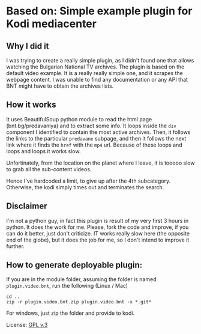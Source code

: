 # Based on: Simple example plugin for Kodi mediacenter

## Why I did it
I was trying to create a really simple plugin, as I didn't found one that allows watching the Bulgarian National TV archives.
The plugin is based on the default video example. It is a really really simple one, and it scrapes the webpage content. 
I was unable to find any documentation or any API that BNT might have to obtain the archives lists.

## How it works
It uses BeautifulSoup python module to read the html page (bnt.bg/predavaniya) and to extract some info.
It loops inside the `div` component I identified to contain the most active archives.
Then, it follows the links to the particular `predavane` subpage, and then it follows the next link where it finds the `href` with the `mp4` url.
Because of these loops and loops and loops it works slow.

Unfortinately, from the location on the planet where I leave, it is tooooo slow to grab all the sub-content videos.

Hence I've hardcoded a limit, to give up after the 4th subcategory. Otherwise, the kodi simply times out and terminates the search.

## Disclaimer
I'm not a python guy, in fact this plugin is result of my very first 3 hours in python. It does the work for me.
Please, fork the code and improve, if you can do it better, just don't criticize.
IT works really slow here (the opposite end of the globe), but it does the job for me, so I don't intend to improve it further.

## How to generate deployable plugin:
If you are in the module folder, assuming the folder is named `plugin.video.bnt`, run the following (Linux / Mac)

```
cd ..
zip -r plugin.video.bnt.zip plugin.video.bnt -x *.git*

```
For windows, just zip the folder and provide to kodi.

License: [GPL v.3](http://www.gnu.org/copyleft/gpl.html)
